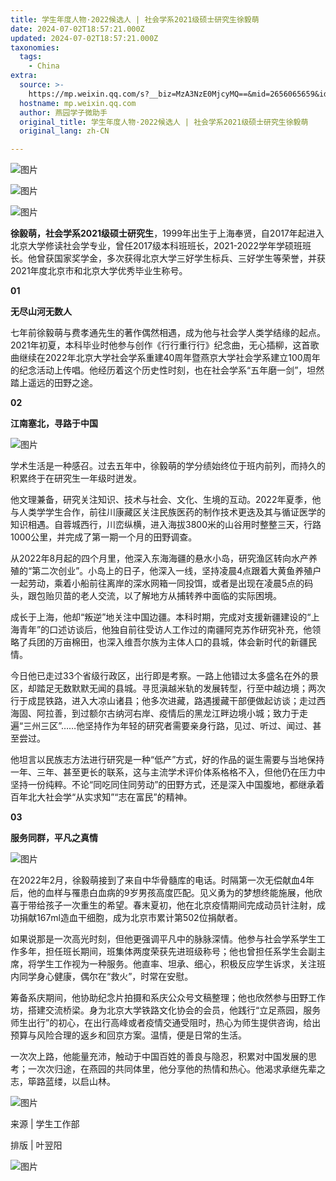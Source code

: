 ```yaml
---
title: 学生年度人物·2022候选人 | 社会学系2021级硕士研究生徐毅萌
date: 2024-07-02T18:57:21.000Z
updated: 2024-07-02T18:57:21.000Z
taxonomies:
  tags:
    - China
extra:
  source: >-
    https://mp.weixin.qq.com/s?__biz=MzA3NzE0MjcyMQ==&mid=2656065659&idx=6&sn=7804e9dfae44b53a6874d6e3565eb3a8&chksm=84f277d5b385fec36305a6d4ec669f6276021966d75072a3ed3fe2b86fd55c5cb4b12727f943&scene=27
  hostname: mp.weixin.qq.com
  author: 燕园学子微助手
  original_title: 学生年度人物·2022候选人 | 社会学系2021级硕士研究生徐毅萌
  original_lang: zh-CN

---
```


![图片](640.gif)

![图片](640.1.webp)

![图片](640.2.webp)

**徐毅萌，社会学系2021级硕士研究生**，1999年出生于上海奉贤，自2017年起进入北京大学修读社会学专业，曾任2017级本科班班长，2021-2022学年学硕班班长。他曾获国家奖学金，多次获得北京大学三好学生标兵、三好学生等荣誉，并获2021年度北京市和北京大学优秀毕业生称号。

**01**

**无尽山河无数人**  

七年前徐毅萌与费孝通先生的著作偶然相遇，成为他与社会学人类学结缘的起点。2021年初夏，本科毕业时他参与创作《行行重行行》纪念曲，无心插柳，这首歌曲继续在2022年北京大学社会学系重建40周年暨燕京大学社会学系建立100周年的纪念活动上传唱。他经历着这个历史性时刻，也在社会学系“五年磨一剑”，坦然踏上遥远的田野之途。

**02**

**江南塞北，寻路于中国**

![图片](640.3.webp)

学术生活是一种感召。过去五年中，徐毅萌的学分绩始终位于班内前列，而持久的积累终于在研究生一年级时迸发。

他文理兼备，研究关注知识、技术与社会、文化、生境的互动。2022年夏季，他与人类学学生合作，前往川康藏区关注民族医药的制作技术更迭及其与循证医学的知识相遇。自蓉城西行，川峦纵横，进入海拔3800米的山谷用时整整三天，行路1000公里，并完成了第一期一个月的田野调查。

从2022年8月起的四个月里，他深入东海海疆的悬水小岛，研究渔区转向水产养殖的“第二次创业”。小岛上的日子，他深入一线，坚持凌晨4点跟着大黄鱼养殖户一起劳动，乘着小船前往离岸的深水网箱一同投饵，或者是出现在凌晨5点的码头，跟包贻贝苗的老人交流，以了解地方从捕转养中面临的实际困境。

成长于上海，他却“叛逆”地关注中国边疆。本科时期，完成对支援新疆建设的“上海青年”的口述访谈后，他独自前往受访人工作过的南疆阿克苏作研究补充，他领略了兵团的万亩棉田，也深入维吾尔族为主体人口的县城，体会新时代的新疆民情。

今日他已走过33个省级行政区，出行即是考察。一路上他错过太多盛名在外的景区，却踏足无数默默无闻的县城。寻觅滇越米轨的发展转型，行至中越边境；两次行于成昆铁路，进入大凉山诸县；他多次进藏，路遇援藏干部便做起访谈；走过西海固、阿拉善，到过额尔古纳河右岸、疫情后的黑龙江畔边境小城；致力于走遍“三州三区”……他坚持作为年轻的研究者需要亲身行路，见过、听过、闻过、甚至尝过。

他坦言以民族志方法进行研究是一种“低产”方式，好的作品的诞生需要与当地保持一年、三年、甚至更长的联系，这与主流学术评价体系格格不入，但他仍在压力中坚持一份纯粹。不论“同吃同住同劳动”的田野方式，还是深入中国腹地，都继承着百年北大社会学“从实求知”“志在富民”的精神。

**03**

**服务同群，平凡之真情**

![图片](640.4.webp)

在2022年2月，徐毅萌接到了来自中华骨髓库的电话。时隔第一次无偿献血4年后，他的血样与罹患白血病的9岁男孩高度匹配。见义勇为的梦想终能施展，他欣喜于带给孩子一次重生的希望。春末夏初，他在北京疫情期间完成动员针注射，成功捐献167ml造血干细胞，成为北京市累计第502位捐献者。

如果说那是一次高光时刻，但他更强调平凡中的脉脉深情。他参与社会学系学生工作多年，担任班长期间，班集体两度荣获先进班级称号；他也曾担任系学生会副主席，将学生工作视为一种服务。他直率、坦承、细心，积极反应学生诉求，关注班内同学身心健康，偶尔在“救火”，时常在安慰。

筹备系庆期间，他协助纪念片拍摄和系庆公众号文稿整理；他也欣然参与田野工作坊，搭建交流桥梁。身为北京大学铁路文化协会的会员，他践行“立足燕园，服务师生出行”的初心，在出行高峰或者疫情交通受阻时，热心为师生提供咨询，给出预算与风险合理的返乡和回京方案。温情，便是日常的生活。

一次次上路，他能量充沛，触动于中国百姓的善良与隐忍，积累对中国发展的思考；一次次归途，在燕园的共同体里，他分享他的热情和热心。他渴求承继先辈之志，筚路蓝缕，以启山林。

![图片](640.5.gif)

来源 | 学生工作部

排版 | 叶翌阳

![图片](640.1.webp)
